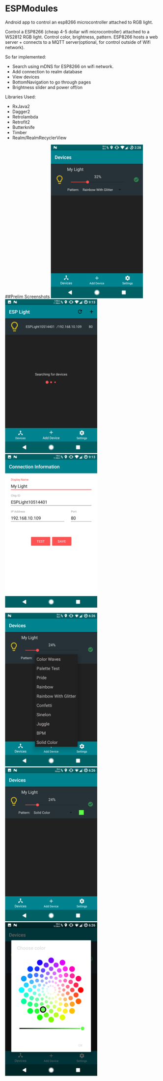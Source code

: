 # ESPModules
Android app to control an esp8266 microcontroller attached to RGB light.

Control a ESP8266 (cheap 4-5 dollar wifi microcontroller) attached to a WS2812 RGB light.
Control color, brightness, pattern.
ESP8266 hosts a web server + connects to a MQTT server(optional, for control outside of Wifi network). 

So far implemented: 
 - Search using mDNS for ESP8266 on wifi network.
 - Add connection to realm database
 - View devices 
 - BottomNavigation to go through pages
 - Brightness slider and power off/on


Libraries Used:
 - RxJava2
 - Dagger2
 - Retrolambda
 - Retrofit2
 - Butterknife
 - Timber
 - Realm/RealmRecyclerView

 ##Prelim Screenshots
 <img src="/screenshots/Screenshot_20170222-142854.png" alt="image" width="300">
 <img src="/screenshots/Screenshot_20170220-211337.png" alt="image" width="300">
 <img src="/screenshots/Screenshot_20170220-211346.png" alt="image" width="300">
 
 <img src="/screenshots/Screenshot_20170222-182624.png" alt="image" width="300">
 <img src="/screenshots/Screenshot_20170222-182630.png" alt="image" width="300">
 <img src="/screenshots/Screenshot_20170222-182634.png" alt="image" width="300">
